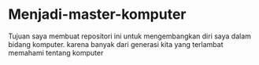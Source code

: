 # Menjadi-master-komputer
Tujuan saya membuat repositori ini untuk mengembangkan diri saya dalam bidang komputer. karena banyak dari generasi kita yang terlambat memahami tentang komputer
